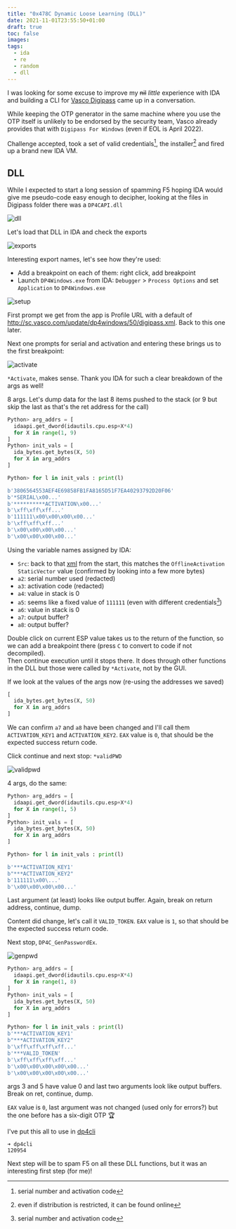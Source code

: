 ```yaml
---
title: "0x478C Dynamic Loose Learning (DLL)"
date: 2021-11-01T23:55:50+01:00
draft: true
toc: false
images:
tags: 
  - ida
  - re
  - random
  - dll
---
```


I was looking for some excuse to improve my ~~nil~~ *little* experience with IDA and building a CLI for [Vasco Digipass](https://www.onespan.com/support/security/product-life-cycle) came up in a conversation.

While keeping the OTP generator in the same machine where you use the OTP itself is unlikely to be endorsed by the security team, Vasco already provides that with `Digipass For Windows` (even if EOL is April 2022).

Challenge accepted, took a set of valid credentials[^1], the installer[^2] and fired up a brand new IDA VM.


## DLL

While I expected to start a long session of spamming F5 hoping IDA would give me pseudo-code easy enough to decipher, looking at the files in Digipass folder there was a `DP4CAPI.dll`

![dll](shot1.png)

Let's load that DLL in IDA and check the exports

![exports](shot2.png)

Interesting export names, let's see how they're used:

* Add a breakpoint on each of them: right click, add breakpoint
* Launch `DP4Windows.exe` from IDA: `Debugger` > `Process Options` and set `Application` to `DP4Windows.exe`

![setup](shot3.png)

First prompt we get from the app is Profile URL with a default of http://sc.vasco.com/update/dp4windows/50/digipass.xml. Back to this one later.

Next one prompts for serial and activation and entering these brings us to the first breakpoint:

![activate](shot4.png)

`*Activate`, makes sense. Thank you IDA for such a clear breakdown of the args as well!

8 args. Let's dump data for the last 8 items pushed to the stack (or 9 but skip the last as that's the ret address for the call)

```python
Python> arg_addrs = [
  idaapi.get_dword(idautils.cpu.esp+X*4)
  for X in range(1, 9)
]
Python> init_vals = [
  ida_bytes.get_bytes(X, 50)
  for X in arg_addrs
]

Python> for l in init_vals : print(l)

b'3806564553AEF4E69858FB1FA8165D51F7EA40293792D20F06'
b'*SERIAL\x00...'
b'**********ACTIVATION\x00...'
b'\xff\xff\xff...'
b'111111\x00\x00\x00\x00...'
b'\xff\xff\xff...'
b'\x00\x00\x00\x00...'
b'\x00\x00\x00\x00...'
```

Using the variable names assigned by IDA:

* `Src`: back to that [xml](http://sc.vasco.com/update/dp4windows/50/digipass.xml) from the start, this matches the `OfflineActivation` `StaticVector` value (confirmed by looking into a few more bytes)
* `a2`: serial number used (redacted)
* `a3`: activation code (redacted)
* `a4`: value in stack is 0
* `a5`: seems like a fixed value of `111111` (even with different credentials[^1])
* `a6`: value in stack is 0
* `a7`: output buffer?
* `a8`: output buffer?

Double click on current ESP value takes us to the return of the function, so we can add a breakpoint there (press `C` to convert to code if not decompiled).  
Then continue execution until it stops there. It does through other functions in the DLL but those were called by `*Activate`, not by the GUI.

If we look at the values of the args now (re-using the addresses we saved)

```python
[
  ida_bytes.get_bytes(X, 50)
  for X in arg_addrs
]
```

We can confirm `a7` and `a8` have been changed and I'll call them `ACTIVATION_KEY1` and `ACTIVATION_KEY2`. `EAX` value is `0`, that should be the expected success return code. 

Click continue and next stop: `*validPWD`

![validpwd](shot5.png)

4 args, do the same:

```python
Python> arg_addrs = [
  idaapi.get_dword(idautils.cpu.esp+X*4)
  for X in range(1, 5)
]
Python> init_vals = [
  ida_bytes.get_bytes(X, 50)
  for X in arg_addrs
]

Python> for l in init_vals : print(l)

b'***ACTIVATION_KEY1'
b"***ACTIVATION_KEY2"
b'111111\x00\...'
b'\x00\x00\x00\x00...'
```

Last argument (at least) looks like output buffer. Again, break on return address, continue, dump.

Content did change, let's call it `VALID_TOKEN`. `EAX` value is `1`, so that should be the expected success return code.

Next stop, `DP4C_GenPasswordEx`.

![genpwd](shot6.png)

```python
Python> arg_addrs = [
  idaapi.get_dword(idautils.cpu.esp+X*4)
  for X in range(1, 8)
]
Python> init_vals = [
  ida_bytes.get_bytes(X, 50)
  for X in arg_addrs
]

Python> for l in init_vals : print(l)
b'***ACTIVATION_KEY1'
b"***ACTIVATION_KEY2"
b'\xff\xff\xff\xff...'
b'***VALID_TOKEN'
b'\xff\xff\xff\xff...'
b'\x00\x00\x00\x00\x00...'
b'\x00\x00\x00\x00\x00...'
```

args 3 and 5 have value 0 and last two arguments look like output buffers. Break on ret, continue, dump.

`EAX` value is `0`, last argument was not changed (used only for errors?) but the one before has a six-digit OTP :trophy:

I've put this all to use in [dp4cli](https://github.com/fopina/dp4cli/tree/dllversion)

```shell
➜ dp4cli
120954
```

Next step will be to spam F5 on all these DLL functions, but it was an interesting first step (for me)!

[^1]: serial number and activation code
[^2]: even if distribution is restricted, it can be found online
